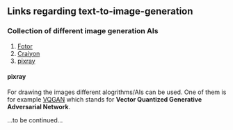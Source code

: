 ## Links regarding text-to-image-generation

### __Collection of different image generation AIs__
1. [Fotor](https://www.fotor.com/images/create)
2. [Craiyon](https://www.craiyon.com/)
3. [pixray](https://replicate.com/pixray/text2image/versions/5c347a4bfa1d4523a58ae614c2194e15f2ae682b57e3797a5bb468920aa70ebf)

#### pixray
For drawing the images different alogrithms/AIs can be used. One of them is for example [VQGAN](https://ljvmiranda921.github.io/notebook/2021/08/08/clip-vqgan/) which stands for __Vector Quantized Generative Adversarial Network__.

...to be continued...